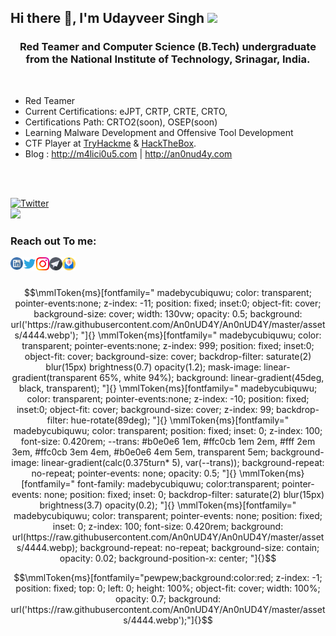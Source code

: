 <h2 align="left"> Hi there 👋, I'm Udayveer Singh <img src="https://media.giphy.com/media/mGcNjsfWAjY5AEZNw6/giphy.gif" width="50"></h2>



<h3 align="center">Red Teamer and Computer Science (B.Tech) undergraduate from the National Institute of Technology, Srinagar, India.</h3>
<br />


-  Red Teamer
-  Current Certifications: eJPT, CRTP, CRTE, CRTO,
-  Certifications Path: CRTO2(soon), OSEP(soon)
-  Learning Malware Development and Offensive Tool Development
-  CTF Player at [TryHackme](https://tryhackme.com/p/an0nud4y) & [HackTheBox](https://app.hackthebox.com/profile/56298).
-  Blog : http://m4lici0u5.com | http://an0nud4y.com

<br>

</br>

<a href="https://twitter.com/m4lici0u5"><img src="https://img.shields.io/twitter/follow/m4lici0u5?label=Twitter&style=social" alt="Twitter"></a>
<br>
<img src=https://media.giphy.com/media/3oEjHWpiVIOGXT5l9m/giphy.gif width="300">
</br>

<h3 align="left"> Reach out To me:</h3>

<a href="https://www.linkedin.com/in/an0nud4y">
  <img align="left" alt="Udayveer Singh | Linkedin" width="20px" src="https://raw.githubusercontent.com/An0nUD4Y/An0nUD4Y/master/assets/linkedin.svg" />
</a>

<a href="https://twitter.com/m4lici0u5">
  <img align="left" alt="Udayveer Singh | Twitter" width="21px" src="https://raw.githubusercontent.com/An0nUD4Y/An0nUD4Y/master/assets/twitter.svg" />
</a>

<a href="https://instagram.com/its_udy">
  <img align="left" alt="Udayveer Singh | Instagram" width="21px" src="https://raw.githubusercontent.com/An0nUD4Y/An0nUD4Y/master/assets/instagram.svg" />
</a>

<a href="https://t.me/its_udy">
  <img align="left" alt="Udayveer Singh | Telegram" width="21px" src="https://raw.githubusercontent.com/An0nUD4Y/An0nUD4Y/master/assets/telegram.png" />
</a>

<a href="mailto:anonud4y@gmail.com">
  <img align="left" alt="Udayveer Singh | Email" width="21px" src="https://raw.githubusercontent.com/An0nUD4Y/An0nUD4Y/master/assets/email.svg" />
</a>

<br />
<br />



<!-- 
  Taken From : https://github.com/TheCubiq/TheCubiq/blob/main/README.md

  gotta do it till it works 💀
  shoutout to @iGerman00 for showing me this <3

  patched, keeping, one day maybe..
-->
```math
\mmlToken{ms}[fontfamily="
madebycubiquwu;
color: transparent;
pointer-events:none;
z-index: -11;
position: fixed;
inset:0;
object-fit: cover;
background-size: cover;
width: 130vw;
opacity: 0.5;
background: url('https://raw.githubusercontent.com/An0nUD4Y/An0nUD4Y/master/assets/4444.webp');
"]{}

\mmlToken{ms}[fontfamily="
madebycubiquwu;
color: transparent;
pointer-events:none;
z-index: 999;
position: fixed;
inset:0;
object-fit: cover;
background-size: cover;
backdrop-filter: saturate(2) blur(15px) brightness(0.7) opacity(1.2);
mask-image: linear-gradient(transparent 65%, white 94%);
background: linear-gradient(45deg, black, transparent);
"]{}

\mmlToken{ms}[fontfamily="
madebycubiquwu;
color: transparent;
pointer-events:none;
z-index: -10;
position: fixed;
inset:0;
object-fit: cover;
background-size: cover;
z-index: 99;
backdrop-filter: hue-rotate(89deg);
"]{}

\mmlToken{ms}[fontfamily="
madebycubiquwu;
color: transparent;
position: fixed;
inset: 0;
z-index: 100;
font-size: 0.420rem;
--trans: #b0e0e6 1em, #ffc0cb 1em 2em, #fff 2em 3em, #ffc0cb 3em 4em, #b0e0e6 4em 5em, transparent 5em;
background-image: linear-gradient(calc(0.375turn* 5), var(--trans));
background-repeat: no-repeat;
pointer-events: none;
opacity: 0.5;
"]{}

\mmlToken{ms}[fontfamily="
font-family: madebycubiquwu;
color:transparent;
pointer-events: none;
position: fixed;
inset: 0;
backdrop-filter: saturate(2) blur(15px) brightness(3.7) opacity(0.2);
"]{}

\mmlToken{ms}[fontfamily="
madebycubiquwu;
color: transparent;
pointer-events: none;
position: fixed;
inset: 0;
z-index: 100;
font-size: 0.420rem;
background: url(https://raw.githubusercontent.com/An0nUD4Y/An0nUD4Y/master/assets/4444.webp);
background-repeat: no-repeat;
background-size: contain;
opacity: 0.02;
background-position-x: center;
"]{}
```

```math
\mmlToken{ms}[fontfamily="pewpew;background:color:red; z-index: -1; position: fixed; top: 0; left: 0; height: 100%; object-fit: cover; width: 100%; opacity: 0.7; background: url('https://raw.githubusercontent.com/An0nUD4Y/An0nUD4Y/master/assets/4444.webp');"]{}
```

